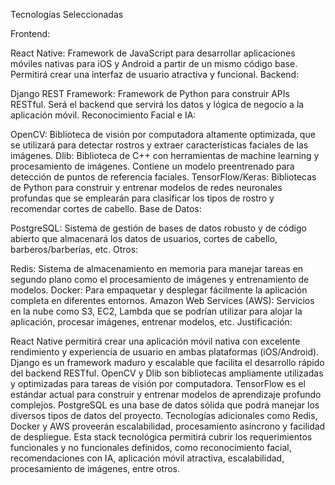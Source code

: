 Tecnologías Seleccionadas

Frontend:

React Native: Framework de JavaScript para desarrollar aplicaciones móviles nativas para iOS y Android a partir de un mismo código base. Permitirá crear una interfaz de usuario atractiva y funcional.
Backend:

Django REST Framework: Framework de Python para construir APIs RESTful. Será el backend que servirá los datos y lógica de negocio a la aplicación móvil.
Reconocimiento Facial e IA:

OpenCV: Biblioteca de visión por computadora altamente optimizada, que se utilizará para detectar rostros y extraer características faciales de las imágenes.
Dlib: Biblioteca de C++ con herramientas de machine learning y procesamiento de imágenes. Contiene un modelo preentrenado para detección de puntos de referencia faciales.
TensorFlow/Keras: Bibliotecas de Python para construir y entrenar modelos de redes neuronales profundas que se emplearán para clasificar los tipos de rostro y recomendar cortes de cabello.
Base de Datos:

PostgreSQL: Sistema de gestión de bases de datos robusto y de código abierto que almacenará los datos de usuarios, cortes de cabello, barberos/barberías, etc.
Otros:

Redis: Sistema de almacenamiento en memoria para manejar tareas en segundo plano como el procesamiento de imágenes y entrenamiento de modelos.
Docker: Para empaquetar y desplegar fácilmente la aplicación completa en diferentes entornos.
Amazon Web Services (AWS): Servicios en la nube como S3, EC2, Lambda que se podrían utilizar para alojar la aplicación, procesar imágenes, entrenar modelos, etc.
Justificación:

React Native permitirá crear una aplicación móvil nativa con excelente rendimiento y experiencia de usuario en ambas plataformas (iOS/Android).
Django es un framework maduro y escalable que facilita el desarrollo rápido del backend RESTful.
OpenCV y Dlib son bibliotecas ampliamente utilizadas y optimizadas para tareas de visión por computadora.
TensorFlow es el estándar actual para construir y entrenar modelos de aprendizaje profundo complejos.
PostgreSQL es una base de datos sólida que podrá manejar los diversos tipos de datos del proyecto.
Tecnologías adicionales como Redis, Docker y AWS proveerán escalabilidad, procesamiento asíncrono y facilidad de despliegue.
Esta stack tecnológica permitirá cubrir los requerimientos funcionales y no funcionales definidos, como reconocimiento facial, recomendaciones con IA, aplicación móvil atractiva, escalabilidad, procesamiento de imágenes, entre otros.